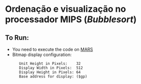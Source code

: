# Ordenação e visualização no processador MIPS (_Bubblesort_)
  
## To Run:
* You need to execute the code on [MARS](http://courses.missouristate.edu/KenVollmar/MARS/)
* Bitmap display configuration: 
  ```Unit Width in Pixels:   32
	 Unit Height in Pixels:    32
	 Display Width in Pixels:  512
	 Display Height in Pixels: 64
 	 Base address for display: ($gp)
